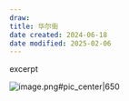 ```yaml
---
draw:
title: 华尔街
date created: 2024-06-18
date modified: 2025-02-06
---
```


excerpt

<!-- more -->

![image.png#pic_center|650](https://imagehosting4picgo.oss-cn-beijing.aliyuncs.com/imagehosting/fix-dir%2Fpicgo%2Fpicgo-clipboard-images%2F2024%2F06%2F18%2F23-22-32-e0ed241ed430fd6a663884196ca886f0-20240618232230-5712f2.png)
